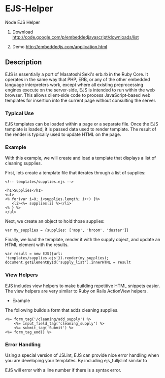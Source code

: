 EJS-Helper
==========

Node EJS Helper


1. Download http://code.google.com/p/embeddedjavascript/downloads/list

2. Demo http://embeddedjs.com/application.html


## Description

EJS is essentially a port of Masatoshi Seki's erb.rb in the Ruby Core. It operates in the same way that PHP, ERB, or any of the other embedded language interpreters work, except where all existing preprocessing engines execute on the server-side, EJS is intended to run within the web browser. This allows client-side code to process JavaScript-based web templates for insertion into the current page without consulting the server. 


### Typical Use

EJS templates can be loaded within a page or a separate file. Once the EJS template is loaded, it is passed data used to render template. The result of the render is typically used to update HTML on the page. 


### Example

With this example, we will create and load a template that displays a list of cleaning supplies.

First, lets create a template file that iterates through a list of supplies: 

```
<!-- templates/supplies.ejs -->

<h1>Supplies</h1>
<ul>
<% for(var i=0; i<supplies.length; i++) {%>
   <li><%= supplies[i] %></li>
<% } %>
</ul>
```

Next, we create an object to hold those supplies:

```
var my_supplies = {supplies: ['mop', 'broom', 'duster']}
```

Finally, we load the template, render it with the supply object, and update an HTML element with the results.

```
var result = new EJS({url: 'templates/supplies.ejs'}).render(my_supplies);
document.getElementById('supply_list').innerHTML = result
```

### View Helpers
EJS includes view helpers to make building repetitive HTML snippets easier. The view helpers are very similar to Ruby on Rails ActionView helpers.

 * Example

The following builds a form that adds cleaning supplies.
    
```
<%= form_tag('/cleaning/add_supply') %>
	<%= input_field_tag('cleaning_supply') %>
	<%= submit_tag('Submit') %>
<%= form_tag_end() %>
```

### Error Handling

Using a special version of JSLint, EJS can provide nice error handling when you are developing your templates. By including ejs_fulljslint similar to

<script src="../lib/ejs_fulljslint.js" type="text/javascript"></script>

EJS will error with a line number if there is a syntax error. 
